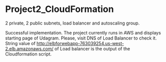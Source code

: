 # Project2_CloudFormation
2 private, 2 public subnets, load balancer and autoscaling group.

Successful implementation.
The project currently runs in AWS and displays starting page of Udagram. Please, visit DNS of Load Balancer to check it. 
String value of http://elbforwebapp-763039254.us-west-2.elb.amazonaws.com/ of Load balancer is the output of the Cloudformation script. 


